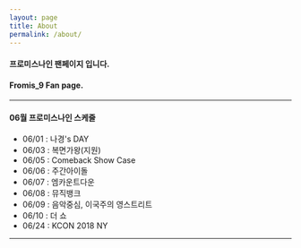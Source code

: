 ```yaml
---
layout: page
title: About
permalink: /about/
---
```


#### 프로미스나인 팬페이지 입니다.

#### Fromis_9 Fan page.

---

#### 06월 프로미스나인 스케줄

* 06/01 : 나경's DAY
* 06/03 : 복면가왕(지원)
* 06/05 : Comeback Show Case
* 06/06 : 주간아이돌
* 06/07 : 엠카운트다운
* 06/08 : 뮤직뱅크
* 06/09 : 음악중심, 이국주의 영스트리트
* 06/10 : 더 쇼
* 06/24 : KCON 2018 NY
---
